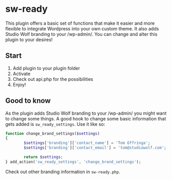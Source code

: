 # sw-ready

This plugin offers a basic set of functions that make it easier and more flexible to integrate Wordpress
into your own custom theme. It also adds Studio Wolf branding to your /wp-admin/. You can
change and alter this plugin to your desires!

## Start

1. Add plugin to your plugin folder
2. Activate
3. Check out api.php for the possibilities
4. Enjoy!

## Good to know

As the plugin adds Studio Wolf branding to your /wp-admin/  you might want to change some things. A good hook to
change some basic information that gets added is `sw_ready_settings`. Use it like so:

```php
function change_brand_settings($settings)
{
        $settings['branding']['contact_name'] = 'Tom Offringa';
        $settings['branding']['contact_email'] = 'tom@studiowolf.com';

        return $settings;
} add_action('sw_ready_settings', 'change_brand_settings');
```

Check out other branding information in `sw-ready.php`.